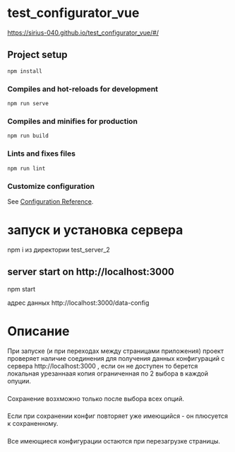 # test_configurator_vue

https://sirius-040.github.io/test_configurator_vue/#/

## Project setup
```
npm install
```

### Compiles and hot-reloads for development
```
npm run serve
```

### Compiles and minifies for production
```
npm run build
```

### Lints and fixes files
```
npm run lint
```

### Customize configuration
See [Configuration Reference](https://cli.vuejs.org/config/).


# запуск и установка сервера

npm i из директории test_server_2

## server start on http://localhost:3000

npm start 

адрес данных http://localhost:3000/data-config

# Описание

При запуске (и при переходах между страницами приложения) проект проверяет наличие соединения для получения данных конфигураций с сервера http://localhost:3000 , если он не доступен то берется локальная урезаннаая копия ограниченная по 2 выбора в каждой опуции.

###

Сохранение возхможно только после выбора всех опций.

###

Если при сохранении конфиг повторяет уже имеющийся - он плюсуется к сохраненному.

###

Все имеющиеся конфигурации остаются при перезагрузке страницы.
 